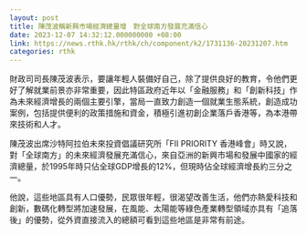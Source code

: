 ```yaml
---
layout: post
title: 陳茂波稱新興市場經濟總量增　對全球南方發展充滿信心
date: 2023-12-07 14:32:12.000000000 +08:00
link: https://news.rthk.hk/rthk/ch/component/k2/1731136-20231207.htm
categories: rthk
---
```


財政司司長陳茂波表示，要讓年輕人裝備好自己，除了提供良好的教育，令他們更好了解就業前景亦非常重要，因此特區政府近年以「金融服務」和「創新科技」作為未來經濟增長的兩個主要引擎，當局一直致力創造一個就業生態系統，創造成功案例，包括提供便利的政策措施和資金，積極引進初創企業落戶香港等，為本港帶來技術和人才。 

陳茂波出席沙特阿拉伯未來投資倡議研究所「FII PRIORITY 香港峰會」時又說，對「全球南方」的未來經濟發展充滿信心，來自亞洲的新興市場和發展中國家的經濟總量，於1995年時只佔全球GDP增長的12%，但現時佔全球經濟增長約三分之一。

他說，這些地區具有人口優勢，民眾很年輕，很渴望改善生活，他們亦熱愛科技和創新，數碼化轉型將加速發展，在風能、太陽能等綠色產業轉型領域亦具有「追落後」的優勢，從外資直接流入的總額可看到這些地區是非常有前途。

